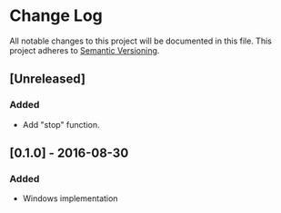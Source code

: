 # Change Log
All notable changes to this project will be documented in this file.
This project adheres to [Semantic Versioning](http://semver.org/).

## [Unreleased]
### Added
- Add "stop" function.

## [0.1.0] - 2016-08-30
### Added
- Windows implementation
